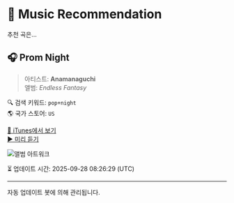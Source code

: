 
# 🎵 Music Recommendation

추천 곡은...

## 🎧 Prom Night  
> 아티스트: **Anamanaguchi**  
> 앨범: _Endless Fantasy_  

🔍 검색 키워드: `pop+night`  
🌎 국가 스토어: `US`

[🔗 iTunes에서 보기](https://music.apple.com/us/album/prom-night/1651286026?i=1651286033&uo=4)  
[▶️ 미리 듣기](https://audio-ssl.itunes.apple.com/itunes-assets/AudioPreview122/v4/8b/88/d6/8b88d6ef-765d-e16d-11dc-97a2b80dccf2/mzaf_1764794218261647130.plus.aac.p.m4a)

![앨범 아트워크](https://is1-ssl.mzstatic.com/image/thumb/Music112/v4/e5/a8/3f/e5a83f57-8803-b0f3-229d-89147592add0/644110040695.png/100x100bb.jpg)

⏳ 업데이트 시간: 2025-09-28 08:26:29 (UTC)

---
자동 업데이트 봇에 의해 관리됩니다.
